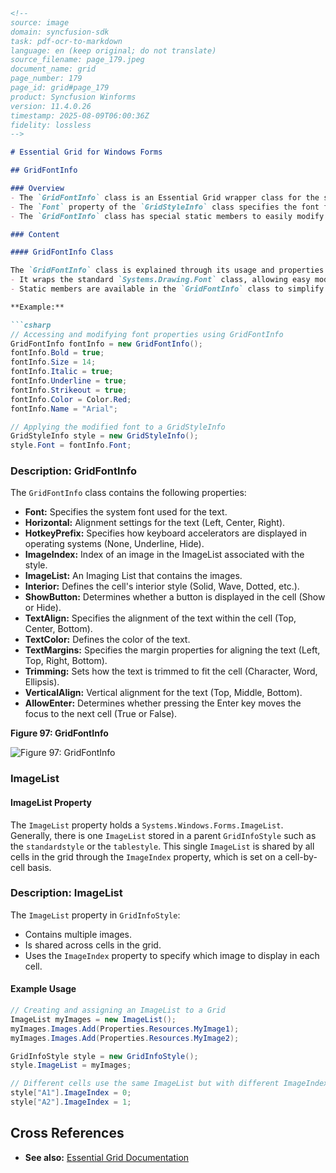 ```markdown
<!--
source: image
domain: syncfusion-sdk
task: pdf-ocr-to-markdown
language: en (keep original; do not translate)
source_filename: page_179.jpeg
document_name: grid
page_number: 179
page_id: grid#page_179
product: Syncfusion Winforms
version: 11.4.0.26
timestamp: 2025-08-09T06:00:36Z
fidelity: lossless
-->

# Essential Grid for Windows Forms

## GridFontInfo

### Overview
- The `GridFontInfo` class is an Essential Grid wrapper class for the standard `Systems.Drawing.Font` class.
- The `Font` property of the `GridStyleInfo` class specifies the font for the text displayed in the cell.
- The `GridFontInfo` class has special static members to easily modify font property members.

### Content

#### GridFontInfo Class

The `GridFontInfo` class is explained through its usage and properties:
- It wraps the standard `Systems.Drawing.Font` class, allowing easy modification of font properties.
- Static members are available in the `GridFontInfo` class to simplify changes to font properties.

**Example:**

```csharp
// Accessing and modifying font properties using GridFontInfo
GridFontInfo fontInfo = new GridFontInfo();
fontInfo.Bold = true;
fontInfo.Size = 14;
fontInfo.Italic = true;
fontInfo.Underline = true;
fontInfo.Strikeout = true;
fontInfo.Color = Color.Red;
fontInfo.Name = "Arial";

// Applying the modified font to a GridStyleInfo
GridStyleInfo style = new GridStyleInfo();
style.Font = fontInfo.Font;
```

### Description: GridFontInfo

The `GridFontInfo` class contains the following properties:
- **Font:** Specifies the system font used for the text.
- **Horizontal:** Alignment settings for the text (Left, Center, Right).
- **HotkeyPrefix:** Specifies how keyboard accelerators are displayed in operating systems (None, Underline, Hide).
- **ImageIndex:** Index of an image in the ImageList associated with the style.
- **ImageList:** An Imaging List that contains the images.
- **Interior:** Defines the cell's interior style (Solid, Wave, Dotted, etc.).
- **ShowButton:** Determines whether a button is displayed in the cell (Show or Hide).
- **TextAlign:** Specifies the alignment of the text within the cell (Top, Center, Bottom).
- **TextColor:** Defines the color of the text.
- **TextMargins:** Specifies the margin properties for aligning the text (Left, Top, Right, Bottom).
- **Trimming:** Sets how the text is trimmed to fit the cell (Character, Word, Ellipsis).
- **VerticalAlign:** Vertical alignment for the text (Top, Middle, Bottom).
- **AllowEnter:** Determines whether pressing the Enter key moves the focus to the next cell (True or False).

**Figure 97: GridFontInfo**

![Figure 97: GridFontInfo](image_of_grid_font_info.png)

### ImageList

#### ImageList Property

The `ImageList` property holds a `Systems.Windows.Forms.ImageList`. Generally, there is one `ImageList` stored in a parent `GridInfoStyle` such as the `standardstyle` or the `tablestyle`. This single `ImageList` is shared by all cells in the grid through the `ImageIndex` property, which is set on a cell-by-cell basis.

### Description: ImageList

The `ImageList` property in `GridInfoStyle`:
- Contains multiple images.
- Is shared across cells in the grid.
- Uses the `ImageIndex` property to specify which image to display in each cell.

#### Example Usage

```csharp
// Creating and assigning an ImageList to a Grid
ImageList myImages = new ImageList();
myImages.Images.Add(Properties.Resources.MyImage1);
myImages.Images.Add(Properties.Resources.MyImage2);

GridInfoStyle style = new GridInfoStyle();
style.ImageList = myImages;

// Different cells use the same ImageList but with different ImageIndexes
style["A1"].ImageIndex = 0;
style["A2"].ImageIndex = 1;
```

## Cross References
- **See also:** [Essential Grid Documentation](https://www.syncfusion.com/documentation/windowsforms/)

<!-- tags: [Essential Grid, GridFontInfo, ImageList, GridStyleInfo, Windows Forms, Syncfusion] keywords: [GridFontInfo, GridStyleInfo, Font, ImageList, ImageIndex, TextColor, ImageList, properties, methods, Grid] -->
```